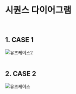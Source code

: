 # 시퀀스 다이어그램

<br>

## 1. CASE 1
![유즈케이스2](https://github.com/giwon512/fashion-web-service/assets/122147324/acae76de-63c6-41bc-9dff-172d5f152547)
<br><br>

## 2. CASE 2

![유즈케이스](https://github.com/giwon512/fashion-web-service/assets/122147324/748c7910-75be-445e-ac2b-961b9099cbd3)

<br><br>


